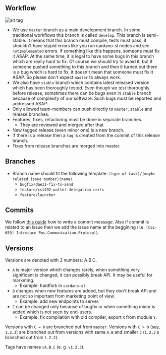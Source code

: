 ## Workflow

![alt tag](git-flow.png)

* We use `master` branch as a main development branch.  In some
  traditional workflows this branch is called `develop`.  This branch
  is semi-stable.  It means that this branch must compile, tests must
  pass, it shouldn't have stupid errors like you run cardano-sl nodes
  and see `notImplemented` errors.  If something like this happens,
  someone must fix it ASAP.  At the same time, it is legal to have
  some bugs in this branch which are really hard to fix. Of course we
  should try to avoid it, but if someone pushed something to this
  branch and then it turned out there is a bug which is hard to fix,
  it doesn't mean that someone must fix it ASAP. So please don't
  expect `master` to always work.
* We also have `stable` branch which contains latest released version
  which has been thoroughly tested. Even though we test thoroughly
  before release, sometimes there can be bugs even in `stable`
  branch because of complexity of our software. Such bugs must be
  reported and addressed ASAP.
* Only allowed team-members can push directly to `master`, `stable`
  and release branches.
* Features, fixes, refactoring must be done in separate branches.
  * They are reviewed and merged after that.
* New tagged release (even minor one) is a new branch.
* If there is a release then a `tag` is created from the commit of this release
  branch.
* Fixes from release branches are merged into master.

## Branches

* Branch name should fit the following template: `(type of task)/(maybe related
  issue number)(name)`.
  * `bugfix/dae31-fix-tx-send`
  * `feature/csl492-wallet-delegation-certs`
  * `feature/launcher`

## Commits

We follow [this guide](http://chris.beams.io/posts/git-commit/) how to write a
commit message. Also if commit is related to an issue then we add the issue name
at the beggining (i.e. `[CSL-659] Introduce Pos.Communication.Protocol`).

## Versions

Versions are denoted with 3 numbers: A.B.C.

* `A` is major version which changes rarely, when something very
  significant is changed, it can possibly break API. It may be useful
  for marketing.
  * Example: hardfork in `cardano-sl`.
* `B` changes when new features are added, but they don't break API
  and are not so important from marketing point of view.
  * Example: add new endpoints to server.
* `C` can be changed only because of bugfix or when something minor is
  added which is not seen by end-users.
  * Example: fix compilation with old compiler, export `X` from module `Y`.

Versions with `C = 0` are branched out from `master`. Versions with `C > 0`
(say, `1.2.3`) are branched out from versions with same `A.B` and
smaller `C` (`1.2.3` s branched out from `1.2.2`).

Tags have names `vA.B.C` (e. g. `v1.2.3`).
